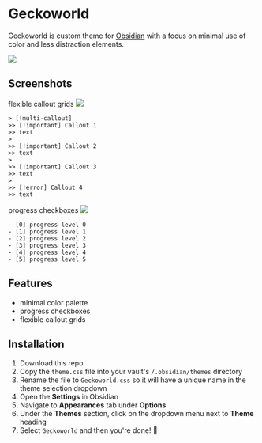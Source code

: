 # Geckoworld
Geckoworld is custom theme for [Obsidian](https://obsidian.md/) with a focus on minimal use of color and less distraction elements.

![](/img/themeDemo.png)

## Screenshots
flexible callout grids
![](/img/calloutgrid3-1.png)

```
> [!multi-callout]
>> [!important] Callout 1
>> text
>
>> [!important] Callout 2
>> text
>
>> [!important] Callout 3
>> text
>
>> [!error] Callout 4
>> text
```

progress checkboxes
![](/img/progresscheckboxes.png)

```
- [0] progress level 0
- [1] progress level 1
- [2] progress level 2
- [3] progress level 3
- [4] progress level 4
- [5] progress level 5
```


## Features
- minimal color palette
- progress checkboxes
- flexible callout grids

## Installation
1. Download this repo
1. Copy the `theme.css` file into your vault's `/.obsidian/themes` directory
1. Rename the file to `Geckoworld.css` so it will have a unique name in the theme selection dropdown
1. Open the **Settings** in Obsidian
1. Navigate to **Appearances** tab under **Options**
1. Under the **Themes** section, click on the dropdown menu next to **Theme** heading
1. Select `Geckoworld` and then you're done! 🎉
